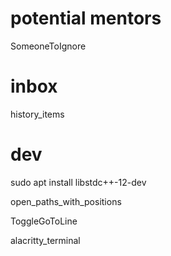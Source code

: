 

# potential mentors

SomeoneToIgnore


# inbox

history_items

# dev

sudo apt install libstdc++-12-dev

open_paths_with_positions



ToggleGoToLine


alacritty_terminal